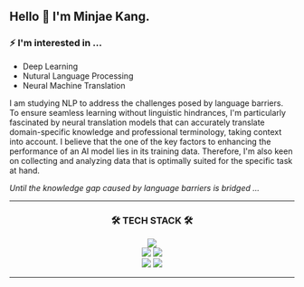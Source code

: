 ## Hello 👋 I'm Minjae Kang.
### ⚡ I'm interested in ...
- Deep Learning
- Nutural Language Processing
- Neural Machine Translation

I am studying NLP to address the challenges posed by language barriers. To ensure seamless learning without linguistic hindrances, I'm particularly fascinated by neural translation models that can accurately translate domain-specific knowledge and professional terminology, taking context into account. I believe that the one of the key factors to enhancing the performance of an AI model lies in its training data. Therefore, I'm also keen on collecting and analyzing data that is optimally suited for the specific task at hand.


*Until the knowledge gap caused by language barriers is bridged ...*



---

<h3 align="center">🛠 TECH STACK 🛠</h3>
<p align="center">
    <img src="https://img.shields.io/badge/Python-3776AB?style=flat&logo=Python&logoColor=white"/>
    <br/>
    <img src="https://img.shields.io/badge/PyTorch-%23EE4C2C.svg?style=flat&logo=PyTorch&logoColor=white"/>
    <img src="https://img.shields.io/badge/TensorFlow-%23FF6F00.svg?style=flat&logo=TensorFlow&logoColor=white"/>
    <br/>
    <img src="https://img.shields.io/badge/MySQL-%234479A1.svg?style=flat&logo=MySQL&logoColor=white"/>
    <img src="https://img.shields.io/badge/Javascript-%23F7DF1E.svg?style=flat&logo=Javascript&logoColor=white"/>
    
---
